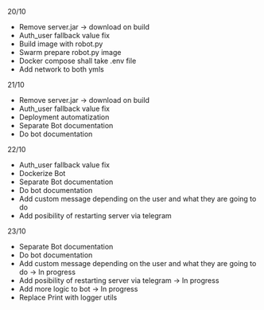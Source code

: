 20/10

- Remove server.jar -> download on build
- Auth_user fallback value fix
- Build image with robot.py
- Swarm prepare robot.py image
- Docker compose shall take .env file
- Add network to both ymls

21/10

- Remove server.jar -> download on build
- Auth_user fallback value fix
- Deployment automatization
- Separate Bot documentation
- Do bot documentation

22/10
- Auth_user fallback value fix
- Dockerize Bot
- Separate Bot documentation
- Do bot documentation
- Add custom message depending on the user and what they are going to do
- Add posibility of restarting server via telegram

23/10
- Separate Bot documentation
- Do bot documentation
- Add custom message depending on the user and what they are going to do -> In progress
- Add posibility of restarting server via telegram -> In progress
- Add more logic to bot -> In progress
- Replace Print with logger utils